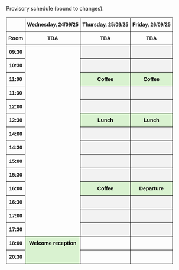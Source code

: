 
<html>

<style type="text/css">
  .page-header {
  color: white;
  text-align: center;
  background-color: white;
  background-image: url("./images/FELheader.png");
  background-repeat: no-repeat;
  background-size: cover;
  margin: 0 auto;

}
.tg  {border-collapse:collapse;border-spacing:0;}
.tg td{border-color:black;border-style:solid;border-width:1px;font-family:Arial, sans-serif;font-size:14px;
  overflow:hidden;padding:10px 5px;word-break:normal;}
.tg th{border-color:black;border-style:solid;border-width:1px;font-family:Arial, sans-serif;font-size:14px;
  font-weight:normal;overflow:hidden;padding:10px 5px;word-break:normal;}
.tg .tg-baqh{text-align:center;vertical-align:top}
.tg .tg-yhs8{background-color:#D9F2D0;font-weight:bold;text-align:center;vertical-align:top}
.tg .tg-amwm{font-weight:bold;text-align:center;vertical-align:top}
.tg .tg-mezc{color:#F00;font-weight:bold;text-align:center;vertical-align:top}
.tg .tg-yye0{background-color:#F2CEED;font-weight:bold;text-align:center;vertical-align:top}
.tg .tg-ve5o{background-color:#F2F2F2;color:#96607D;text-align:center;text-decoration:underline;vertical-align:top}
.tg .tg-fe66{background-color:#F2F2F2;text-align:center;vertical-align:top}
.tg .tg-9hzb{background-color:#FFF;font-weight:bold;text-align:center;vertical-align:top}
</style>
<body>

Provisory schedule (bound to changes).

<table class="tg"><thead>
  <tr>
    <th class="tg-baqh"> </th>
    <th class="tg-amwm">Wednesday, 24/09/25</th>
    <th class="tg-amwm">Thursday, 25/09/25</th>
    <th class="tg-amwm">Friday, 26/09/25</th>
  </tr></thead>
<tbody>
  <tr>
    <td class="tg-amwm">Room</td>
    <td class="tg-amwm">TBA</td>
    <td class="tg-amwm">TBA</td>
    <td class="tg-amwm">TBA</td>
  </tr>
  <tr>
    <td class="tg-amwm">09:30</td>
    <td class="tg-mezc" rowspan="14"> <br> <br> <br> <br><br></td>
    <td class="tg-ve5o"><!--<a target="_blank" href="https://amubox.univ-amu.fr/s/HPiniAStYFW5HL8">André Severo Pereira Gomes</a>--></td>
    <td class="tg-ve5o"><!--<span style="color:black">Gas phase</span><br><span style="color:black">(</span>Chair: Nicolas Sisourat<span style="color:black">)</span>--></td>
  </tr>
  <tr>
    <td class="tg-amwm">10:30</td>
    <td class="tg-ve5o"><!--<a target="_blank" href="https://amubox.univ-amu.fr/s/HFDX2oRLBE8GJgd">Frank Rosmej</a>--></td>
    <td class="tg-ve5o"><!--<a target="_blank" href="https://amubox.univ-amu.fr/s/HPiniAStYFW5HL8">André Severo Pereira Gomes</a>--></td>
  </tr>
  <tr>
    <td class="tg-amwm">11:00</td>
    <td class="tg-yhs8"><span style="color:black">Coffee</span><!--<a target="_blank" href="https://amubox.univ-amu.fr/s/iRfw9oYMzmnYwxF">Nicolas Sisourat</a>--></td>
    <td class="tg-yhs8"><span style="color:black">Coffee</span><!--<a target="_blank" href="https://amubox.univ-amu.fr/s/8nPQsrSRrTM8PiA">Trond Saue</a>--></td>
  </tr>
  <tr>
    <td class="tg-amwm">11:30</td>
    <td class="tg-ve5o"></td>
    <td class="tg-ve5o"></td>
  </tr>
  <tr>
    <td class="tg-amwm">12:00</td>
    <td class="tg-ve5o"><!--<a target="_blank" href="https://amubox.univ-amu.fr/s/t7zr5WDS3gpiM4B"><span style="text-decoration:underline;color:#96607D">Miquel Huix-Rotllant</span></a>--></td>
    <td class="tg-ve5o"><!--<a target="_blank" href="https://amubox.univ-amu.fr/s/bwEFfdGKiGwCAXp">Jiri Suchan</a>--></td>
  </tr>
  <tr>
    <td class="tg-amwm">12:30</td>
    <td class="tg-yhs8"><span style="color:black">Lunch</span><!--<a target="_blank" href="https://amubox.univ-amu.fr/s/so57gtJA4jKPK3y">Carlo Camilloni</a>--></td>
    <td class="tg-yhs8"><span style="color:black">Lunch</span><!--<a target="_blank" href="https://amubox.univ-amu.fr/s/GM9Pm5NF6yfR8k4">Patricia Vindel-Zandgergen</a>--></td>
  </tr>
  <tr>
    <td class="tg-amwm">14:00</td>
    <td class="tg-ve5o"><!--<a target="_blank" href="https://amubox.univ-amu.fr/s/3HsTiGN5rBFckCY">Henar Mateo de la Fuente</a>--></td>
    <td class="tg-ve5o"><!--<a target="_blank" href="https://amubox.univ-amu.fr/s/ySHk6xCSbszRazT">Martin Crhán</a>--></td>
  </tr>
  <tr>
    <td class="tg-amwm">14:30</td>
    <td class="tg-ve5o"><!--<a href="https://amubox.univ-amu.fr/s/cXmM7QxeYLHMfX5" target="_blank">Francesco Sottile</a>--></td>
    <td class="tg-ve5o"><!--<a target="_blank" href="https://amubox.univ-amu.fr/s/Noodytk8ZnNsq67">Eva Muchova</a>--></td>
  </tr>
  <tr>
    <td class="tg-amwm">15:00</td>
    <td class="tg-ve5o"><!--<a target="_blank" href="https://amubox.univ-amu.fr/s/b9SfJwftLHssXRN">Liya Gebremedhin</a>--></td>
    <td class="tg-ve5o"><!--<a target="_blank" href="https://amubox.univ-amu.fr/s/REcCcgN3MTzaqNe">Marco Ruberti</a>--></td>
  </tr>
  <tr>
    <td class="tg-amwm">15:30</td>
    <td class="tg-ve5o"><!--<a target="_blank" href="https://amubox.univ-amu.fr/s/9LWaddPry7rAwot">Artur Tamm</a>--></td>
    <td class="tg-ve5o"><!--<a target="_blank" href="https://amubox.univ-amu.fr/s/2RaKRoTYdakiCo2">Francesco Segatta</a>--></td>
  </tr>
  <tr>
    <td class="tg-amwm">16:00</td>
    <td class="tg-yhs8"><span style="color:black">Coffee</span></td>
    <td class="tg-yhs8"><span style="color:black">Departure</span></td>
  </tr>
  <tr>
    <td class="tg-amwm">16:30</td>
    <td class="tg-ve5o"><!--<a target="_blank" href="https://amubox.univ-amu.fr/s/m2zwkcRBn8MfyjF">Nanna List</a> <span style="color:black">(online)</span>--></td>
    <td class="tg-ve5o"><!--<span style="color:black">Majed Chergui</span>--></td>
  </tr>
  <tr>
    <td class="tg-amwm">17:00</td>
    <td class="tg-ve5o"><!--<a target="_blank" href="https://amubox.univ-amu.fr/s/qszK4DKayZRiA9s">David Ayuso</a>--></td>
    <td class="tg-ve5o"><!--<span style="color:black">Open discussion</span>--></td>
  </tr>
  <tr>
    <td class="tg-amwm">17:30</td>
    <td class="tg-ve5o"><!--<a target="_blank" href="https://amubox.univ-amu.fr/s/m3Yfsn37jJJNG8y">Woojin Park</a>--></td>
    <td class="tg-ve5o"></td>
  </tr>
  <tr>
    <td class="tg-amwm">18:00</td>
    <td class="tg-yhs8" rowspan="2"><span style="color:black">Welcome reception</span></td>
    <td class="tg-amwm"> </td>
    <td class="tg-amwm"> </td>
  </tr>
  <tr>
    <td class="tg-amwm">20:30</td>
    <td class="tg-amwm"><!--<span style="color:black">Gala dinner:</span><br><span style="color:black">Restaurant Les Arcenaulx*</span>--></td>
    <td class="tg-amwm"> </td>
  </tr>
</tbody></table>
  
</body>
</html>

